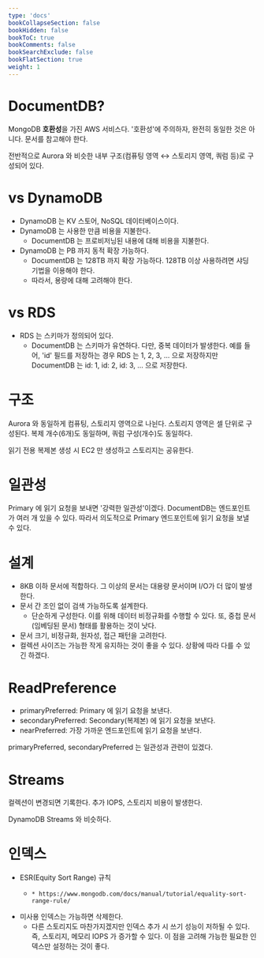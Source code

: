 ```yaml
---
type: 'docs'
bookCollapseSection: false
bookHidden: false
bookToC: true
bookComments: false
bookSearchExclude: false
bookFlatSection: true
weight: 1
---
```


# DocumentDB?

MongoDB **호환성**을 가진 AWS 서비스다. '호환성'에 주의하자, 완전히 동일한 것은 아니다. 문서를 참고해야 한다.

전반적으로 Aurora 와 비슷한 내부 구조(컴퓨팅 영역 ↔ 스토리지 영역, 쿼럼 등)로 구성되어 있다.

# vs DynamoDB

* DynamoDB 는 KV 스토어, NoSQL 데이터베이스이다. 
* DynamoDB 는 사용한 만큼 비용을 지불한다.
  * DocumentDB 는 프로비저닝된 내용에 대해 비용을 지불한다.
* DynamoDB 는 PB 까지 동적 확장 가능하다.
  * DocumentDB 는 128TB 까지 확장 가능하다. 128TB 이상 사용하려면 샤딩 기법을 이용해야 한다.
  * 따라서, 용량에 대해 고려해야 한다.

# vs RDS

* RDS 는 스키마가 정의되어 있다.
  * DocumentDB 는 스키마가 유연하다. 다만, 중복 데이터가 발생한다. 예를 들어, 'id' 필드를 저장하는 경우 RDS 는 1, 2, 3, ... 으로 저장하지만 DocumentDB 는 id: 1, id: 2, id: 3, ... 으로 저장한다.

# 구조

Aurora 와 동일하게 컴퓨팅, 스토리지 영역으로 나뉜다. 스토리지 영역은 셀 단위로 구성된다. 복제 개수(6개)도 동일하며, 쿼럼 구성(개수)도 동일하다.

읽기 전용 복제본 생성 시 EC2 만 생성하고 스토리지는 공유한다.

# 일관성

Primary 에 읽기 요청을 보내면 '강력한 일관성'이겠다. DocumentDB는 엔드포인트가 여러 개 있을 수 있다. 따라서 의도적으로 Primary 엔드포인트에 읽기 요청을 보낼 수 있다.

# 설계

* 8KB 이하 문서에 적합하다. 그 이상의 문서는 대용량 문서이며 I/O가 더 많이 발생한다.
* 문서 간 조인 없이 검색 가능하도록 설계한다.
  * 단순하게 구성한다. 이를 위해 데이터 비정규화를 수행할 수 있다. 또, 중첩 문서(임베딩된 문서) 형태를 활용하는 것이 낫다.
* 문서 크기, 비정규화, 원자성, 접근 패턴을 고려한다.
* 컬렉션 사이즈는 가능한 작게 유지하는 것이 좋을 수 있다. 상황에 따라 다를 수 있긴 하겠다.

# ReadPreference

* primaryPreferred: Primary 에 읽기 요청을 보낸다.
* secondaryPreferred: Secondary(복제본) 에 읽기 요청을 보낸다.
* nearPreferred: 가장 가까운 엔드포인트에 읽기 요청을 보낸다.

primaryPreferred, secondaryPreferred 는 일관성과 관련이 있겠다.

# Streams

컬렉션이 변경되면 기록한다. 추가 IOPS, 스토리지 비용이 발생한다.

DynamoDB Streams 와 비슷하다.

# 인덱스

* ESR(Equity Sort Range) 규칙
  *     * https://www.mongodb.com/docs/manual/tutorial/equality-sort-range-rule/
* 미사용 인덱스는 가능하면 삭제한다.
  * 다른 스토리지도 마찬가지겠지만 인덱스 추가 시 쓰기 성능이 저하될 수 있다. 즉, 스토리지, 메모리 IOPS 가 증가할 수 있다. 이 점을 고려해 가능한 필요한 인덱스만 설정하는 것이 좋다.

